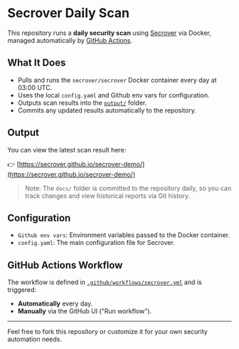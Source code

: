 # Secrover Daily Scan

This repository runs a **daily security scan** using [Secrover](https://github.com/secrover/secrover) via Docker, managed automatically by [GitHub Actions](https://docs.github.com/en/actions).

## What It Does

- Pulls and runs the `secrover/secrover` Docker container every day at 03:00 UTC.
- Uses the local `config.yaml` and Github env vars for configuration.
- Outputs scan results into the [`output/`](output/) folder.
- Commits any updated results automatically to the repository.

## Output

You can view the latest scan result here:

👉 [https://secrover.github.io/secrover-demo/](https://secrover.github.io/secrover-demo/)

> Note: The `docs/` folder is committed to the repository daily, so you can track changes and view historical reports via Git history.

## Configuration

- `Github env vars`: Environment variables passed to the Docker container.
- `config.yaml`: The main configuration file for Secrover.

## GitHub Actions Workflow

The workflow is defined in [`.github/workflows/secrover.yml`](.github/workflows/secrover.yml) and is triggered:
- **Automatically** every day.
- **Manually** via the GitHub UI ("Run workflow").

---

Feel free to fork this repository or customize it for your own security automation needs.
